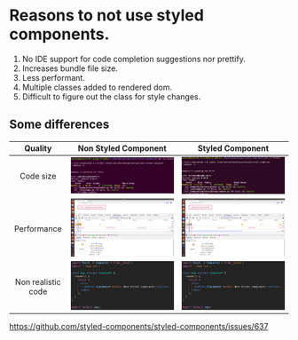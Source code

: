 # Reasons to not use styled components.
1. No IDE support for code completion suggestions nor prettify.
2. Increases bundle file size.
3. Less performant.
4. Multiple classes added to rendered dom.
5. Difficult to figure out the class for style changes.

## Some differences
| Quality        | Non Styled Component           | Styled Component  |
| :-------------: |:-------------:| :-------------:|
| Code size      | ![nonStyleComponentBuild] | ![styleComponentBuild] |
| Performance      | ![nonStyleComponentPerf] | ![styleComponentPerf] |
| Non realistic code | ![nonStyleComponentCode]| ![nonStyleComponentCode] |

[nonStyleComponentBuild]: https://github.com/rsantoshreddy/non-styled-component/blob/master/src/images/build.png "nonStyleComponentBuild image"

[styleComponentBuild]: https://github.com/rsantoshreddy/styled-component/raw/master/src/image/build.png "styleComponentBuild image"

[nonStyleComponentPerf]: https://github.com/rsantoshreddy/non-styled-component/blob/master/src/images/Screenshot%20from%202019-03-28%2001-08-43.png "styleComponentBuild image"

[styleComponentPerf]: https://github.com/rsantoshreddy/styled-component/blob/master/src/image/perf.png "styleComponentBuild image"

[nonStyleComponentCode]: https://github.com/rsantoshreddy/non-styled-component/blob/master/src/images/code.png "styleComponentBuild image"

[styleComponentCode]: https://github.com/rsantoshreddy/styled-component/blob/master/src/image/code.png "styleComponentBuild image"

https://github.com/styled-components/styled-components/issues/637
